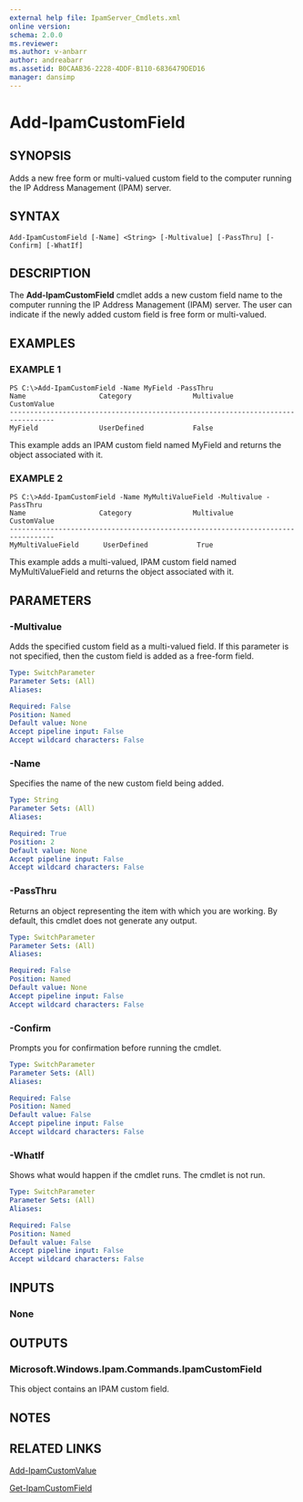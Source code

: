 ```yaml
---
external help file: IpamServer_Cmdlets.xml
online version: 
schema: 2.0.0
ms.reviewer:
ms.author: v-anbarr
author: andreabarr
ms.assetid: B0CAAB36-2228-4DDF-B110-6836479DED16
manager: dansimp
---
```


# Add-IpamCustomField

## SYNOPSIS
Adds a new free form or multi-valued custom field to the computer running the  IP Address Management (IPAM) server.

## SYNTAX

```
Add-IpamCustomField [-Name] <String> [-Multivalue] [-PassThru] [-Confirm] [-WhatIf]
```

## DESCRIPTION
The **Add-IpamCustomField** cmdlet adds a new custom field name to the computer running the IP Address Management (IPAM) server.
The user can indicate if the newly added custom field is free form or multi-valued.

## EXAMPLES

### EXAMPLE 1
```
PS C:\>Add-IpamCustomField -Name MyField -PassThru
Name                  Category               Multivalue        CustomValue 
--------------------------------------------------------------------------------- 
MyField               UserDefined            False
```

This example adds an IPAM custom field named MyField and returns the object associated with it.

### EXAMPLE 2
```
PS C:\>Add-IpamCustomField -Name MyMultiValueField -Multivalue -PassThru
Name                  Category               Multivalue        CustomValue 
--------------------------------------------------------------------------------- 
MyMultiValueField      UserDefined            True
```

This example adds a multi-valued, IPAM custom field named MyMultiValueField and returns the object associated with it.

## PARAMETERS

### -Multivalue
Adds the specified custom field as a multi-valued field.
If this parameter is not specified, then the custom field is added as a free-form field.

```yaml
Type: SwitchParameter
Parameter Sets: (All)
Aliases: 

Required: False
Position: Named
Default value: None
Accept pipeline input: False
Accept wildcard characters: False
```

### -Name
Specifies the name of the new custom field being added.

```yaml
Type: String
Parameter Sets: (All)
Aliases: 

Required: True
Position: 2
Default value: None
Accept pipeline input: False
Accept wildcard characters: False
```

### -PassThru
Returns an object representing the item with which you are working.
By default, this cmdlet does not generate any output.

```yaml
Type: SwitchParameter
Parameter Sets: (All)
Aliases: 

Required: False
Position: Named
Default value: None
Accept pipeline input: False
Accept wildcard characters: False
```

### -Confirm
Prompts you for confirmation before running the cmdlet.

```yaml
Type: SwitchParameter
Parameter Sets: (All)
Aliases: 

Required: False
Position: Named
Default value: False
Accept pipeline input: False
Accept wildcard characters: False
```

### -WhatIf
Shows what would happen if the cmdlet runs.
The cmdlet is not run.

```yaml
Type: SwitchParameter
Parameter Sets: (All)
Aliases: 

Required: False
Position: Named
Default value: False
Accept pipeline input: False
Accept wildcard characters: False
```

## INPUTS

### None

## OUTPUTS

### Microsoft.Windows.Ipam.Commands.IpamCustomField
This object contains an IPAM custom field.

## NOTES

## RELATED LINKS

[Add-IpamCustomValue](./Add-IpamCustomValue.md)

[Get-IpamCustomField](./Get-IpamCustomField.md)

